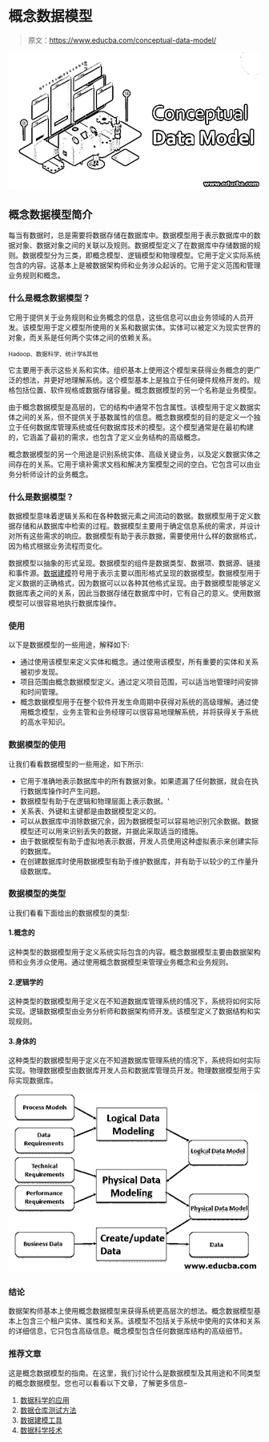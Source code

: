 # 概念数据模型

> 原文：<https://www.educba.com/conceptual-data-model/>

![Conceptual Data Model](img/9a0eebb5a5bcb28dc832a55d12cb32d9.png)



## 概念数据模型简介

每当有数据时，总是需要将数据存储在数据库中。数据模型用于表示数据库中的数据对象、数据对象之间的关联以及规则。数据模型定义了在数据库中存储数据的规则。数据模型分为三类，即概念模型、逻辑模型和物理模型。它用于定义实际系统包含的内容。这基本上是被数据架构师和业务涉众起诉的。它用于定义范围和管理业务规则和概念。

### 什么是概念数据模型？

它用于提供关于业务规则和业务概念的信息，这些信息可以由业务领域的人员开发。该模型用于定义模型所使用的关系和数据实体。实体可以被定义为现实世界的对象，而关系是任何两个实体之间的依赖关系。

<small>Hadoop、数据科学、统计学&其他</small>

它主要用于表示这些关系和实体。组织基本上使用这个模型来获得业务概念的更广泛的想法，并更好地理解系统。这个模型基本上是独立于任何硬件规格开发的。规格包括位置、软件规格或数据存储容量。概念数据模型的另一个名称是业务模型。

由于概念数据模型是高层的，它的结构中通常不包含属性。该模型用于定义数据实体之间的关系，但不提供关于基数属性的信息。概念数据模型的目的是定义一个独立于任何数据库管理系统或任何数据库技术的模型。这个模型通常是在最初构建的，它涵盖了最初的需求，也包含了定义业务结构的高级概念。

概念数据模型的另一个用途是识别系统实体、高级关键业务，以及定义数据实体之间存在的关系。它用于填补需求文档和解决方案模型之间的空白。它包含可以由业务分析师设计的业务概念。

### 什么是数据模型？

数据模型意味着逻辑关系和在各种数据元素之间流动的数据。数据模型用于定义数据存储和从数据库中检索的过程。数据模型主要用于确定信息系统的需求，并设计对所有这些需求的响应。数据模型有助于表示数据，需要使用什么样的数据格式，因为格式根据业务流程而变化。

数据模型以抽象的形式呈现。数据模型的组件是数据类型、数据项、数据源、链接和事件源。[数据建模](https://www.educba.com/what-is-data-modeling/)符号用于表示主要以图形格式呈现的数据模型。数据模型用于定义数据的正确格式，因为数据可以以各种其他格式呈现。由于数据模型能够定义数据库表之间的关系，因此当数据存储在数据库中时，它有自己的意义。使用数据模型可以很容易地执行数据库操作。

### 使用

以下是数据模型的一些用途，解释如下:

*   通过使用该模型来定义实体和概念。通过使用该模型，所有重要的实体和关系被初步发现。
*   项目范围由概念数据模型定义。通过定义项目范围，可以适当地管理时间安排和时间管理。
*   概念数据模型用于在整个软件开发生命周期中获得对系统的高级理解。通过使用概念模型，业务主管和业务经理可以很容易地理解系统，并将获得关于系统的高水平知识。

### 数据模型的使用

让我们看看数据模型的一些用途，如下所示:

*   它用于准确地表示数据库中的所有数据对象。如果遗漏了任何数据，就会在执行数据库操作时产生问题。
*   数据模型有助于在逻辑和物理层面上表示数据。'
*   关系表、外键和主键都是由数据模型定义的。
*   可以从数据库中消除数据冗余，因为数据模型可以容易地识别冗余数据。数据模型还可以用来识别丢失的数据，并据此采取适当的措施。
*   由于数据模型有助于虚拟地表示数据，开发人员使用这种虚拟表示来创建实际的数据库。
*   在创建数据库时使用数据模型有助于维护数据库，并有助于以较少的工作量升级数据库。

### 数据模型的类型

让我们看看下面给出的数据模型的类型:

#### 1.概念的

这种类型的数据模型用于定义系统实际包含的内容。概念数据模型主要由数据架构师和业务涉众使用。通过使用概念数据模型来管理业务概念和业务规则。

#### 2.逻辑学的

这种类型的数据模型用于定义在不知道数据库管理系统的情况下，系统将如何实际实现。逻辑数据模型由业务分析师和数据架构师开发。该模型定义了数据结构和实现规则。

#### 3.身体的

这种类型的数据模型用于定义在不知道数据库管理系统的情况下，系统将如何实际实现。物理数据模型由数据库开发人员和数据库管理员开发。物理数据模型用于实际实现数据库。

![Conceptual Data Model](img/4c9dc61348d7fb69ad1a272f1a7a6984.png)



### 结论

数据架构师基本上使用概念数据模型来获得系统更高层次的想法。概念数据模型基本上包含三个租户实体、属性和关系。该模型不包括关于系统中使用的实体和关系的详细信息，它只包含高级信息。概念模型包含任何数据库结构的高级细节。

### 推荐文章

这是概念数据模型的指南。在这里，我们讨论什么是数据模型及其用途和不同类型的概念数据模型。您也可以看看以下文章，了解更多信息–

1.  [数据科学的应用](https://www.educba.com/data-science-applications/)
2.  [数据仓库测试方法](https://www.educba.com/data-warehouse-testing/)
3.  [数据建模工具](https://www.educba.com/data-modelling-tools/)
4.  [数据科学技术](https://www.educba.com/data-science-techniques/)





